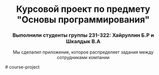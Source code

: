 <h1 align="center">Курсовой проект по предмету "Основы программирования"</h1>
<h3 align="center">Выполнили студенты группы 231-322: Хайруллин Б.Р и Шкалдык В.А</h3>
<p align="center">Мы сделалил приложение, которое распределяет задания между сотрудниками компании</p>
#   c o u r s e - p r o j e c t  
 